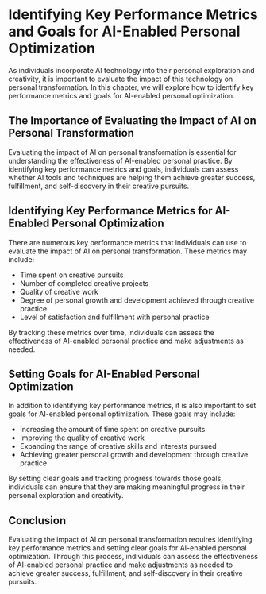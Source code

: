 Identifying Key Performance Metrics and Goals for AI-Enabled Personal Optimization
=====================================================================================================================================================

As individuals incorporate AI technology into their personal exploration and creativity, it is important to evaluate the impact of this technology on personal transformation. In this chapter, we will explore how to identify key performance metrics and goals for AI-enabled personal optimization.

The Importance of Evaluating the Impact of AI on Personal Transformation
------------------------------------------------------------------------

Evaluating the impact of AI on personal transformation is essential for understanding the effectiveness of AI-enabled personal practice. By identifying key performance metrics and goals, individuals can assess whether AI tools and techniques are helping them achieve greater success, fulfillment, and self-discovery in their creative pursuits.

Identifying Key Performance Metrics for AI-Enabled Personal Optimization
------------------------------------------------------------------------

There are numerous key performance metrics that individuals can use to evaluate the impact of AI on personal transformation. These metrics may include:

* Time spent on creative pursuits
* Number of completed creative projects
* Quality of creative work
* Degree of personal growth and development achieved through creative practice
* Level of satisfaction and fulfillment with personal practice

By tracking these metrics over time, individuals can assess the effectiveness of AI-enabled personal practice and make adjustments as needed.

Setting Goals for AI-Enabled Personal Optimization
--------------------------------------------------

In addition to identifying key performance metrics, it is also important to set goals for AI-enabled personal optimization. These goals may include:

* Increasing the amount of time spent on creative pursuits
* Improving the quality of creative work
* Expanding the range of creative skills and interests pursued
* Achieving greater personal growth and development through creative practice

By setting clear goals and tracking progress towards those goals, individuals can ensure that they are making meaningful progress in their personal exploration and creativity.

Conclusion
----------

Evaluating the impact of AI on personal transformation requires identifying key performance metrics and setting clear goals for AI-enabled personal optimization. Through this process, individuals can assess the effectiveness of AI-enabled personal practice and make adjustments as needed to achieve greater success, fulfillment, and self-discovery in their creative pursuits.


